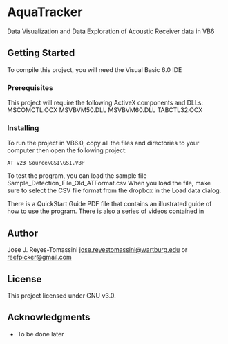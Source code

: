 # AquaTracker
Data Visualization and Data Exploration of Acoustic Receiver data in VB6

## Getting Started

To compile this project, you will need the Visual Basic 6.0 IDE

### Prerequisites

This project will require the following ActiveX components and DLLs:
MSCOMCTL.OCX
MSVBVM50.DLL
MSVBVM60.DLL
TABCTL32.OCX

### Installing

To run the project in VB6.0, copy all the files and directories to your computer then open the following project:

```AT v23 Source\GSI\GSI.VBP```

To test the program, you can load the sample file Sample_Detection_File_Old_ATFormat.csv
When you load the file, make sure to select the CSV file format from the dropbox in the Load data dialog.

There is a QuickStart Guide PDF file that contains an illustrated guide of how to use the program. There is also a series of videos contained
in 

## Author

Jose J. Reyes-Tomassini
jose.reyestomassini@wartburg.edu 
or
reefpicker@gmail.com

## License

This project licensed under GNU v3.0.

## Acknowledgments

* To be done later


